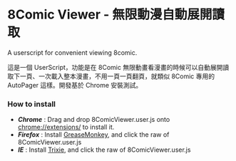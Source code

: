8Comic Viewer - 無限動漫自動展開讀取
=============

A userscript for convenient viewing 8comic.

這是一個 UserScript，功能是在 8Comic 無限動畫看漫畫的時候可以自動展開讀取下一頁、一次載入整本漫畫，不用一頁一頁翻頁，就類似 8Comic 專用的 AutoPager 這樣。開發基於 Chrome 安裝測試。

### How to install ###
* ***Chrome*** : Drag and drop 8ComicViewer.user.js onto [chrome://extensions/](chrome://extensions/) to install it.
* ***Firefox*** : Install [GreaseMonkey](https://addons.mozilla.org/en-US/firefox/addon/greasemonkey/), and click the raw of 8ComicViewer.user.js
* ***IE*** : Install [Trixie](http://www.bhelpuri.net/Trixie/), and click the raw of 8ComicViewer.user.js